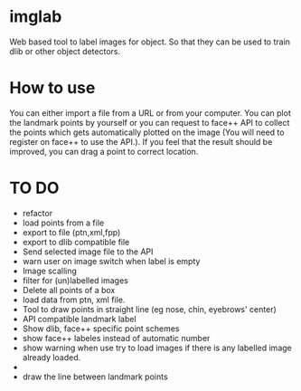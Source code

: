 # imglab
Web based tool to label images for object. So that they can be used to train dlib or other object detectors.


# How to use
You can either import a file from a URL or from your computer. You can plot the landmark points by yourself or you can request to face++ API to collect the points which gets automatically plotted on the image (You will need to register on face++ to use the API.). If you feel that the result should be improved, you can drag a point to correct location.



# TO DO
* refactor
* load points from a file
* export to file (ptn,xml,fpp)
* export to dlib compatible file
* Send selected image file to the API
* warn user on image switch when label is empty
* Image scalling
* filter for (un)labelled images
* Delete all points of a box
* load data from ptn, xml file. 
* Tool to draw points in straight line (eg nose, chin, eyebrows' center)
* API compatible landmark label
* Show dlib, face++ specific point schemes
* show face++ labeles instead of automatic number
* show warning when use try to load images if there is any labelled image already loaded.
* 
* draw the line between landmark points